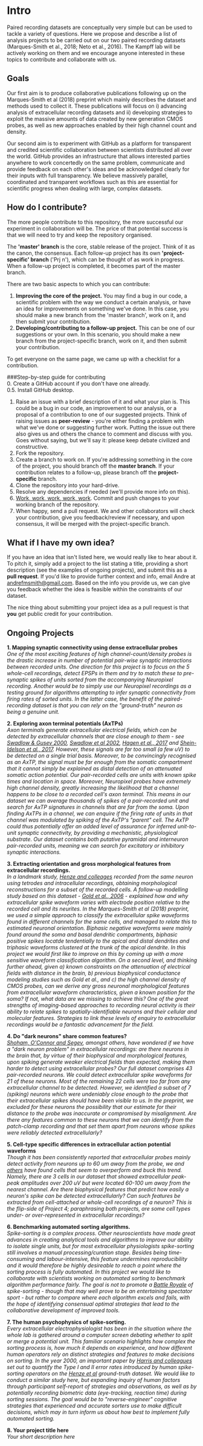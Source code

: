 # Intro
Paired recording datasets are conceptually very simple but can be used to tackle a variety of questions. Here we propose and describe a list of analysis projects to be carried out on our two paired recording datasets (Marques-Smith et al., 2018; Neto et al., 2016). The Kampff lab will be actively working on them and we encourage anyone interested in these topics to contribute and collaborate with us.

## Goals
Our first aim is to produce collaborative publications following up on the Marques-Smith et al (2018) preprint which mainly describes the dataset and methods used to collect it. These publications will focus on i) advancing analysis of extracellular recording datasets and ii) developing strategies to exploit the massive amounts of data created by new generation CMOS probes, as well as new approaches enabled by their high channel count and density.

Our second aim is to experiment with GitHub as a platform for transparent and credited scientific collaboration between scientists distributed all over the world. GitHub provides an infrastructure that allows interested parties anywhere to work concertedly on the same problem, communicate and provide feedback on each other's ideas and be acknowledged clearly for their inputs with full transparency. We believe massively parallel, coordinated and transparent workflows such as this are essential for scientific progress when dealing with large, complex datasets.

## How do I contribute?
The more people contribute to this repository, the more successful our experiment in collaboration will be. The price of that potential success is that we will need to try and keep the repository organised.  

The **'master' branch** is the core, stable release of the project. Think of it as the canon, the consensus. Each follow-up project has its own **'project-specific' branch** ('Prj n'), which can be thought of as work in progress. When a follow-up project is completed, it becomes part of the master branch.   

There are two basic aspects to which you can contribute:
1. **Improving the core of the project.** You may find a bug in our code, a scientific problem with the way we conduct a certain analysis, or have an idea for improvements on something we've done. In this case, you should make a new branch from the 'master branch', work on it, and then submit your contribution.
2. **Developing/contributing to a follow-up project.** This can be one of our suggestions or your own. In this scenario, you should make a new branch from the project-specific branch, work on it, and then submit your contribution.  
  
To get everyone on the same page, we came up with a checklist for a contribution.
  
###Step-by-step guide for contributing  
0. Create a GitHub account if you don't have one already.  
0.5. Install GitHub desktop.  


1. Raise an issue with a brief description of it and what your plan is. This could be a bug in our code, an improvement to our analysis, or a proposal of a contribution to one of our suggested projects. Think of raising issues as **peer-review** - you're either finding a problem with what we've done or suggesting further work. Putting the issue out there also gives us and others the chance to comment and discuss with you. Goes without saying, but we'll say it: please keep debate civilized and constructive.
2. Fork the repository.
3. Create a branch to work on. If you're addressing something in the core of the project, you should branch off the **master branch**. If your contribution relates to a follow-up, please branch off the **project-specific** branch.
4. Clone the repository into your hard-drive.
5. Resolve any dependencies if needed (we'll provide more info on this).
6. [Work, work, work, work, work](https://www.youtube.com/watch?v=HL1UzIK-flA). Commit and push changes to your working branch of the repository.
7. When happy, send a pull request. We and other collaborators will check your contribution, give you feedback/review if necessary, and upon consensus, it will be merged with the project-specific branch. 

## What if I have my own idea?
If you have an idea that isn't listed here, we would really like to hear about it. To pitch it, simply add a project to the list stating a title, providing a short description (see the examples of ongoing projects), and submit this as a **pull request**. If you'd like to provide further context and info, email Andre at andrefmsmith@gmail.com. Based on the info you provide us, we can give you feedback whether the idea is feasible within the constraints of our dataset.

The nice thing about submitting your project idea as a pull request is that **you** get public credit for your contribution.

## Ongoing Projects

**1. Mapping synaptic connectivity using dense extracellular probes**  
*One of the most exciting features of high channel-count/density probes is the drastic increase in number of potential pair-wise synaptic interactions between recorded units. One direction for this project is to focus on the 5 whole-cell recordings, detect EPSPs in them and try to match these to pre-synaptic spikes of units sorted from the accompanying Neuropixel recording. Another would be to simply use our Neuropixel recordings as a testing ground for algorithms attempting to infer synaptic connectivity from firing rates of sorted units. In the latter case, the benefit of the paired-recording dataset is that you can rely on the "ground-truth" neuron as being a genuine unit.*

**2. Exploring axon terminal potentials (AxTPs)**  
*Axon terminals generate extracellular electrical fields, which can be detected by extracellular channels that are close enough to them - see [Swadlow & Gusev 2000](https://www.physiology.org/doi/abs/10.1152/jn.2000.83.5.2802?url_ver=Z39.88-2003&rfr_id=ori%3Arid%3Acrossref.org&rfr_dat=cr_pub%3Dpubmed), [Swadlow et al 2002](http://www.jneurosci.org/content/22/17/7766.long), [Hagen et al., 2017](http://www.jneurosci.org/content/37/20/5123.long) and [Shein-Idelson et al., 2017](https://www.nature.com/articles/nmeth.4393). However, these signals are far too small (a few uV) to be detected on a single trial basis. Moreover, to be convincingly recognised as an AxTP, the signal must be far enough from the somatic compartment that it cannot simply be explained as distal detection of an attenuated somatic action potential. Our pair-recorded cells are units with known spike times and location in space. Moreover, Neuropixel probes have extremely high channel density, greatly increasing the likelihood that a channel happens to be close to a recorded cell's axon terminal. This means in our dataset we can average thousands of spikes of a pair-recorded unit and search for AxTP signatures in channels that are far from the soma. Upon finding AxTPs in a channel, we can enquire if the firing rate of units in that channel was modulated by spiking of the AxTP's "parent" cell. The AxTP could thus potentially offer an added level of assurance for inferred unit-to-unit synaptic connectivity, by providing a mechanistic, physiological substrate. Our dataset contains both putative pyramidal and interneuron pair-recorded units, meaning we can search for excitatory or inhibitory synaptic interactions.*

**3. Extracting orientation and gross morphological features from extracellular
recordings.**  
*In a landmark study, [Henze and colleages](https://www.physiology.org/doi/abs/10.1152/jn.2000.84.1.390?url_ver=Z39.88-2003&rfr_id=ori%3Arid%3Acrossref.org&rfr_dat=cr_pub%3Dpubmed) recorded from the same neuron using tetrodes and intracellular recordings, obtaining morphological reconstructions for a subset of the recorded cells. A follow-up modelling study based on this dataset - [Gold et al., 2006](https://www.physiology.org/doi/abs/10.1152/jn.00979.2005?url_ver=Z39.88-2003&rfr_id=ori%3Arid%3Acrossref.org&rfr_dat=cr_pub%3Dpubmed) - explained how and why extracellular spike waveform varies with electrode position relative to the recorded cell and its neurites. In the Marques-Smith et al (2018) preprint, we used a simple approach to classify the extracellular spike waveforms found in different channels for the same cells, and managed to relate this to estimated neuronal orientation. Biphasic negative waveforms were mainly found around the soma and basal dendritic compartments, biphasic positive spikes locatde tendentially to the apical and distal dendrites and triphasic waveforms clustered at the trunk of the apical dendrite. In this project we would first like to improve on this by coming up with a more sensitive waveform classification algorithm. On a second level, and thinking further ahead, given a) known constraints on the attenuation of electrical fields with distance in the brain, b) previous biophysical conductance modeling studies such as Gold et al., and c) the high channel density of CMOS probes, can we derive any gross neuronal morphological features from extracellular waveform characteristics, given a known position for the soma?  If not, what data are we missing to achieve this? One of the great strengths of imaging-based approaches to recording neural activity is their ability to relate spikes to spatially-identifiable neurons and their cellular and molecular features. Strategies to link these levels of enquiry to extracellular recordings would be a fantastic advancement for the field.*

**4. Do "dark neurons" share common features?**  
*[Shoham, O'Connor and Segev](https://link.springer.com/content/pdf/10.1007/s00359-006-0117-6.pdf), amongst others, have wondered if we have a "dark neuron problem" in extracellular recordings: are there neurons in the brain that, by virtue of their biophysical and morphological features, upon spiking generate weaker electrical fields than expected, making them harder to detect using extracellular probes? Our full dataset comprises 43 pair-recorded neurons. We could detect extracellular spike waveforms for 21 of these neurons. Most of the remaining 22 cells were too far from any extracellular channel to be detected. However, we identified a subset of 7 (spiking) neurons which were undeniably close enough to the probe that their extracellular spikes should have been visible to us. In the preprint, we excluded for these neurons the possibility that our estimate for their distance to the probe was inaccurate or compromised by misalignment. Are there any features common to these neurons that we can identify from the patch-clamp recording and that set them apart from neurons whose spikes were reliably detected extracellularly?*

**5. Cell-type specific differences in extracellular action potential waveforms**  
*Though it has been consistently reported that extracellular probes mainly detect activity from neurons up to 60 um away from the probe, we and [others](https://www.physiology.org/doi/abs/10.1152/jn.2000.84.1.390?url_ver=Z39.88-2003&rfr_id=ori%3Arid%3Acrossref.org&rfr_dat=cr_pub%3Dpubmed) have found cells that seem to overperform and buck this trend. Namely, there are 3 cells in our dataset that showed extracellular peak-peak amplitudes over 200 uV but were located 60-100 um away from the nearest channel. Are there biophysical features that predict how easily a neuron's spike can be detected extracellularly? Can such features be extracted from cell-attached or whole-cell recordings of a neuron? This is the flip-side of Project 4; paraphrasing both projects, are some cell types under- or over-represented in extracellular recordings?*

**6. Benchmarking automated sorting algorithms.**  
*Spike-sorting is a complex process. Other neuroscientists have made great advances in creating analytical tools and algorithms to improve our ability to isolate single units, but for most extracellular physiologists spike-sorting still involves a manual processing/curation stage. Besides being time-consuming and labour-intensive, this feature undermines reproducibility and it would therefore be highly desireable to reach a point where the sorting process is fully automated. In this project we would like to collaborate with scientists working on automated sorting to benchmark algorithm performance fairly. The goal is not to promote a  [Battle Royale](https://en.wikipedia.org/wiki/Battle_Royale_(film)) of spike-sorting - though that may well prove to be an entertaining spectator sport - but rather to compare where each algorithm excels and fails, with the hope of identifying consensual optimal strategies that lead to the collaborative development of improved tools.*

**7. The human psychophysics of spike-sorting.**  
*Every extracellular electrophysiologist has been in the situation where the whole lab is gathered around a computer screen debating whether to split or merge a potential unit. This familiar scenario highlights how complex the sorting process is, how much it depends on experience, and how different human operators rely on distinct strategies and features to make decisions on sorting. In the year 2000, an important paper by [Harris and colleagues](https://www.physiology.org/doi/pdf/10.1152/jn.2000.84.1.401) set out to quantify the Type I and II error rates introduced by human spike-sorting operators on the [Henze et al](https://www.physiology.org/doi/abs/10.1152/jn.2000.84.1.390?url_ver=Z39.88-2003&rfr_id=ori%3Arid%3Acrossref.org&rfr_dat=cr_pub%3Dpubmed) ground-truth dataset. We would like to conduct a similar study here, but expanding inquiry of human factors through participant self-report of strategies and observations, as well as by potentially recording biometric data (eye-tracking, reaction time) during sorting sessions. The goal would be to "reverse-engineer" cognitive strategies that experienced and accurate sorters use to make difficult decisions, which may in turn inform us about how best to implement fully automated sorting.*

**8. Your project title here**  
*Your short description here*
